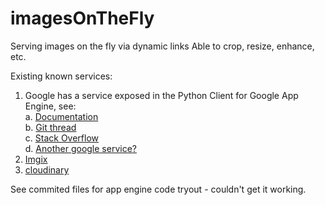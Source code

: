 # imagesOnTheFly
Serving images on the fly via dynamic links
Able to crop, resize, enhance, etc.

Existing known services:
1. Google has a service exposed in the Python Client for Google App Engine, see: <br/>
    a. <a href='https://cloud.google.com/appengine/docs/standard/python/refdocs/google.appengine.api.images#google.appengine.api.images.get_serving_url'>Documentation</a><br/>
    b. <a href='https://github.com/GoogleCloudPlatform/google-cloud-python/issues/1295'>Git thread</a><br/>
    c. <a href='https://stackoverflow.com/questions/6566383/clear-example-of-using-google-app-engine-images-get-serving-url'>Stack Overflow</a><br/>
    d. <a href='https://gist.github.com/carlo/5379498'>Another google service?</a><br/>
2. <a href='https://www.imgix.com/'>Imgix</a>
3. <a href='https://cloudinary.com/features/image_manipulation'>cloudinary</a>

See commited files for app engine code tryout - couldn't get it working.

